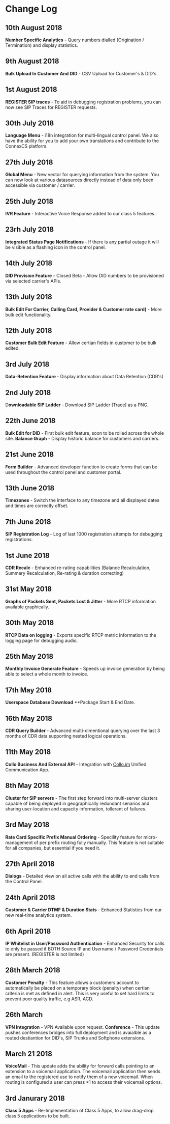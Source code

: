 # Change Log

## 10th August 2018
**Number Specific Analytics** - Query numbers dialled (Origination / Termination) and display statistics.

## 9th August 2018
**Bulk Upload In Customer And DID** - CSV Upload for Customer's & DID's.

## 1st August 2018
**REGISTER SIP traces** - To aid in debugging registration problems, you can now see SIP Traces for REGISTER requests.

## 30th July 2018
**Language Menu** - i18n integration for multi-lingual control panel. We also have the ability for you to add your own translations and contribute to the ConnexCS platform.

## 27th July 2018
**Global Menu** - New vector for querying information from the system. You can now look at various datasources directly instead of data only been accessible via customer / carrier.

## 25th July 2018
**IVR Feature** - Interactive Voice Response added to our class 5 features.

## 23rh July 2018
**Integrated Status Page Notifications** - If there is any partial outage it will be visible as a flashing icon in the control panel.

## 14th July 2018
**DID Provision Feature** - Closed Beta - Allow DID numbers to be provisioned via selected carrier's APIs.

## 13th July 2018
**Bulk Edit For Carrier, Calling Card, Provider & Customer rate card)** - More bulk edit functionality.

## 12th July 2018
**Customer Bulk Edit Feature** - Allow certian fields in customer to be bulk edited.

## 3rd July 2018
**Data-Retention Feature** - Display information about Data Retention (CDR's)

## 2nd July 2018
D**ownloadable SIP Ladder** - Download SIP Ladder (Trace) as a PNG.

## 22th June 2018
**Bulk Edit for DID** - First bulk edit feature, soon to be rolled across the whole site.
**Balance Graph** - Display historic balance for customers and carriers.

## 21st June 2018
**Form Builder** - Advanced developer function to create forms that can be used throughout the control panel and customer portal.

## 13th June 2018
**Timezones** - Switch the interface to any timezone and all displayed dates and times are correctly offset.

## 7th June 2018
**SIP Registration Log** - Log of last 1000 registration attempts for debugging registrations.

## 1st June 2018
**CDR Recalc** - Enhanced re-rating capabilities (Balance Recalculation, Summary Recalculation, Re-rating & duration correcting)

## 31st May 2018
**Graphs of Packets Sent, Packets Lost & Jitter** - More RTCP information available graphically.

## 30th May 2018
**RTCP Data on logging** - Exports specific RTCP metric information to the logging page for debugging audio.

## 25th May 2018
**Monthly Invoice Generate Feature** - Speeds up invoice generation by being able to select a whole month to invoice.

## 17th May 2018
**Userspace Database Download**
**Package Start & End Date.

## 16th May 2018
**CDR Query Builder** - Advanced multi-dimentional querying over the last 3 months of CDR data supporting nested logical operations.

## 11th May 2018
**Collo Business And External API** - Integration with [Collo.im](https://www.collo.im) Unified Communication App.

## 8th May 2018
**Cluster for SIP servers** - The first step forward into multi-server clusters capable of being deployed in geographically redundant senarios and sharing user-location and capacity information, tollerant of failures.

## 3rd May 2018
**Rate Card Specific Prefix Manual Ordering** - Specility feature for micro-management of per prefix routing fully manually. This feature is not suitable for all companies, but essential if you need it.

## 27th April 2018
**Dialogs** - Detailed view on all active calls with the ability to end calls from the Control Panel.

## 24th April 2018
**Customer & Carrier DTMF & Duration Stats** - Enhanced Statistics from our new real-time analytics system.

## 6th April 2018
**IP Whitelist in User/Password Authentication** - Enhanced Security for calls to only be passed if BOTH Source IP and Username / Password Credentials are present. (REGISTER is not limited)

## 28th March 2018
**Customer Penalty** - This feature allows a customers account to automatically be placed on a temporary block (penalty) when certian criteria is met as defined in alert. This is very useful to set hard limits to prevent poor quality traffic, e.g ASR, ACD.

## 26th March
**VPN Integration** - VPN Available upon request.
**Conference** - This update pushes conferences bridges into full deployment and is avaialble as a routed destiantion for DID's, SIP Trunks and Softphone extensions.

## March 21 2018
**VoiceMail** - This update adds the ability for forward calls pointing to an extension to a voicemail application. The voicemail application then sends an email to the registered use to notify them of a new voicemail. When routing is configured a user can press *1 to access their voicemail options.

## 3rd Janurary 2018
**Class 5 Apps** - Re-Implementation of Class 5 Apps, to allow drag-drop class 5 applications to be built.
